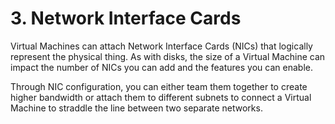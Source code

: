 # 3. Network Interface Cards

Virtual Machines can attach Network Interface Cards (NICs) that logically represent the physical thing. As with disks, the size of a Virtual Machine can impact the number of NICs you can add and the features you can enable. 

Through NIC configuration, you can either team them together to create higher bandwidth or attach them to different subnets to connect a Virtual Machine to straddle the line between two separate networks.